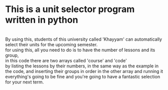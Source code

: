 # This is a unit selector program written in python
<br/>
By using this, students of this university called 'Khayyam' can automatically select their units for the upcoming semester.
<br/>
for using this, all you need to do is to have the number of lessons and its group,
<br/>
in this code there are two arrays called 'course' and 'code'
<br/>
by listing the lessons by their numbers, in the same way as the example in the code, and inserting their groups in order in the other array and running it everything's going to be fine and you're going to have a fantastic selection for your next term.
